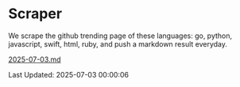 # Scraper

We scrape the github trending page of these languages: go, python, javascript, swift, html, ruby, and push a markdown result everyday.

[2025-07-03.md](https://github.com/henson/Scraper/blob/master/2025-07-03.md)

Last Updated: 2025-07-03 00:00:06